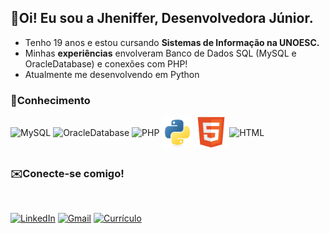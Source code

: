 ## 🤍Oi! Eu sou a Jheniffer, Desenvolvedora Júnior.
- Tenho 19 anos e estou cursando **Sistemas de Informação na UNOESC.**
- Minhas **experiências** envolveram Banco de Dados SQL (MySQL e OracleDatabase) e conexões com PHP!
- Atualmente me desenvolvendo em Python

### 📖Conhecimento

<div style="display: inline_block">
  <img align="center" alt="MySQL" height="50" width="50" src="https://cdn.jsdelivr.net/gh/devicons/devicon/icons/mysql/mysql-original.svg">
  <img align="center" alt="OracleDatabase" height="50" width="50" src="https://cdn.jsdelivr.net/gh/devicons/devicon/icons/oracle/oracle-original.svg">
  <img align="center" alt="PHP" height="50" width="50" src="https://cdn.jsdelivr.net/gh/devicons/devicon/icons/php/php-plain.svg">
  <img align="center" alt="Python" height="50" width="50" src="https://raw.githubusercontent.com/devicons/devicon/master/icons/python/python-original.svg">
  <img align="center" alt="HTML" height="50" width="50" src="https://raw.githubusercontent.com/devicons/devicon/master/icons/html5/html5-original.svg">
  <img align="center" alt="HTML" height="50" width="50" src="https://cdn.jsdelivr.net/gh/devicons/devicon/icons/git/git-original.svg">
</div>

##

### ✉️Conecte-se comigo!
<br>

[![LinkedIn](https://img.shields.io/badge/LinkedIn-000?style=for-the-badge&logo=mainwp&logoColor=9f4bff)](https://www.linkedin.com/in/jheniffer-de-oliveira/)
[![Gmail](https://img.shields.io/badge/Gmail-000?style=for-the-badge&logo=gmail&logoColor=9f4bff)](mailto:jhenifferoliveirafoschera@gmail.com)
[![Currículo](https://img.shields.io/badge/Currículo-000?style=for-the-badge&logo=keeweb&logoColor=9f4bff)](./Currículo.pdf)
